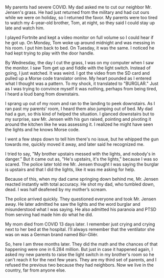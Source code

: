 
My parents had severe COVID. My dad asked me to cut our neighbor Mr. Jensen's grass. He had just returned from the military and had cut ours while we were on holiday, so I returned the favor. My parents were too tired to watch my 4-year-old brother, Tom, at night, so they said I could stay up late and watch him.

I played Fortnite and kept a video monitor on full volume so I could hear if he got up. On Monday, Tom woke up around midnight and was messing in his room. I put him back to bed. On Tuesday, it was the same. I noticed he had kept trying to play with the door handle.

By Wednesday, the day I cut the grass, I was on my computer when I saw the monitor. I saw Tom get up and fiddle with the light switch. Instead of going, I just watched. It was weird. I got the video from the SD card and pulled up a Morse code translator online. My heart pounded as I entered what I thought was a pattern. To my shock, it translated to "BURGLAR." Just as I was trying to convince myself it was nothing, perhaps from being tired, I heard a loud bang from downstairs.

I sprang up out of my room and ran to the landing to peek downstairs. As I ran past my parents' room, I heard them also jumping out of bed. My dad had a gun, so this kind of helped the situation. I glanced downstairs but to my surprise, saw Mr. Jensen with his gun raised, pointing and pivoting it around the kitchen like he was assessing it. I realized he might have seen the lights and he knows Morse code.

I went a few steps down to tell him there's no issue, but he whipped the gun towards me, quickly moved it away, and later said he recognized me.

I tried to say, "My brother upstairs messed with the lights, and nobody's in danger." But it came out as, "He's upstairs, it's the lights," because I was so scared. The police later told me Mr. Jensen thought I was saying the burglar is upstairs and that I did the lights, like it was me asking for help.

Because of this, when my dad came springing down behind me, Mr. Jensen reacted instantly with total accuracy. He shot my dad, who tumbled down, dead. I was half deafened by my mother’s scream.

The police arrived quickly. They questioned everyone and took Mr. Jensen away. He later admitted he saw the lights and the word burglar and misunderstood what I was saying. He also admitted his paranoia and PTSD from serving had made him do what he did.

My mom died from COVID 13 days later. I remember just crying and crying next to her bed at the hospital. I’ll always remember that the ventilator she was on was a German brand named Bür-Gliër.

So, here I am three months later. They did the math and the chances of that happening were one in 6.284 million. But just in case it happened again, I asked my new parents to raise the light switch in my brother's room so he can't reach it for the next few years. They are my third set of parents, and I refused the previous two because they had neighbors. Now we live in the country, far from anyone else.